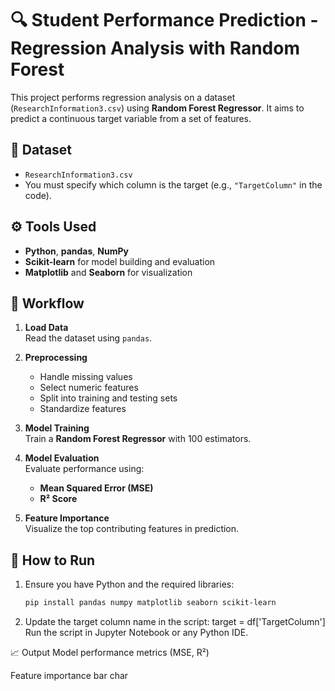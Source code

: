 # 🔍 Student Performance Prediction - Regression Analysis with Random Forest

This project performs regression analysis on a dataset (`ResearchInformation3.csv`) using **Random Forest Regressor**. It aims to predict a continuous target variable from a set of features.

## 📁 Dataset

- `ResearchInformation3.csv`
- You must specify which column is the target (e.g., `"TargetColumn"` in the code).

## ⚙️ Tools Used

- **Python**, **pandas**, **NumPy**
- **Scikit-learn** for model building and evaluation
- **Matplotlib** and **Seaborn** for visualization

## 🧪 Workflow

1. **Load Data**  
   Read the dataset using `pandas`.

2. **Preprocessing**  
   - Handle missing values
   - Select numeric features
   - Split into training and testing sets
   - Standardize features

3. **Model Training**  
   Train a **Random Forest Regressor** with 100 estimators.

4. **Model Evaluation**  
   Evaluate performance using:
   - **Mean Squared Error (MSE)**
   - **R² Score**

5. **Feature Importance**  
   Visualize the top contributing features in prediction.

## 🚀 How to Run

1. Ensure you have Python and the required libraries:
   ```bash
   pip install pandas numpy matplotlib seaborn scikit-learn
2. Update the target column name in the script:
target = df['TargetColumn']
Run the script in Jupyter Notebook or any Python IDE.

📈 Output
Model performance metrics (MSE, R²)

Feature importance bar char
